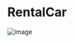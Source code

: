 # RentalCar

![image](https://github.com/user-attachments/assets/1ee09c1c-1003-45d4-aa25-d7d9146fb597)


